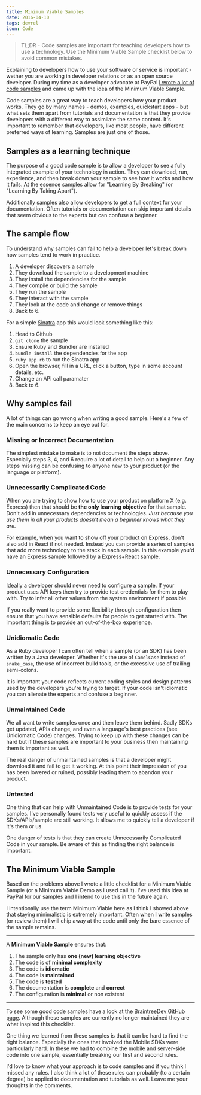 ```yaml
---
title: Minimum Viable Samples
date: 2016-04-10
tags: devrel
icon: Code
---
```


> TL;DR - Code samples are important for teaching developers how to use a technology. Use the Minimum Viable Sample checklist below to avoid common mistakes.

Explaining to developers how to use your software or service is important - wether you are working in developer relations or as an open source developer. During my time as a developer advocate at PayPal [I wrote a lot of code samples](https://github.com/braintreedev?utf8=%E2%9C%93&query=sample) and came up with the idea of the Minimum Viable Sample.

Code samples are a great way to teach developers how your product works. They go by many names - demos, examples, quickstart apps - but what sets them apart from tutorials and documentation is that they provide developers with a different way to assimilate the same content. It's important to remember that developers, like most people, have different preferred ways of learning. Samples are just one of those.

## Samples as a learning technique

The purpose of a good code sample is to allow a developer to see a fully integrated example of your technology in action. They can download, run, experience, and then break down your sample to see how it works and how it fails. At the essence samples allow for "Learning By Breaking" (or "Learning By Taking Apart").

Additionally samples also allow developers to get a full context for  your documentation. Often tutorials or documentation can skip important details that seem obvious to the experts but can confuse a beginner.



## The sample flow

To understand why samples can fail to help a developer let's break down how samples tend to work in practice.

1. A developer discovers a sample
2. They download the sample to a development machine
3. They install the dependencies for the sample
4. They compile or build the sample
5. They run the sample
6. They interact with the sample
7. They look at the code and change or remove things
8. Back to 6.

For a simple [Sinatra](http://www.sinatrarb.com/) app this would look something like this:

1. Head to Github
2. `git clone` the sample
3. Ensure Ruby and Bundler are installed
4. `bundle install` the dependencies for the app
5. `ruby app.rb` to run the Sinatra app
6. Open the browser, fill in a URL, click a button, type in some account details, etc.
7. Change an API call paramater
8. Back to 6.

## Why samples fail

A lot of things can go wrong when writing a good sample. Here's a few of the main concerns to keep an eye out for.

### Missing or Incorrect Documentation

The simplest mistake to make is to not document the steps above. Especially steps 3, 4, and 6 require a lot of detail to help out a beginner. Any steps missing can be confusing to anyone new to your product (or the language or platform).

### Unnecessarily Complicated Code

When you are trying to show how to use your product on platform X (e.g. Express) then that should be __the only learning objective__ for that sample. Don't add in unnecessary dependencies or technologies. _Just because you use them in all your products doesn't mean a beginner knows what they are._

For example, when you want to show off your product on Express, don't also add in React if not needed. Instead you can provide a series of samples that add more technology to the stack in each sample. In this example you'd have an Express sample followed by a Express+React sample.

### Unnecessary Configuration

Ideally a developer should never need to configure a sample. If your product uses API keys then try to provide test credentials for them to play with. Try to infer all other values from the system environment if possible.

If you really want to provide some flexibility through configuration then ensure that you have sensible defaults for people to get started with. The important thing is to provide an out-of-the-box experience.

### Unidiomatic Code

As a Ruby developer I can often tell when a sample (or an SDK) has been written by a Java developer. Whether it's the use of `CamelCase` instead of `snake_case`, the use of incorrect build tools, or the excessive use of trailing semi-colons.

It is important your code reflects current coding styles and design patterns used by the developers you're trying to target. If your code isn't idiomatic you can alienate the experts and confuse a beginner.

### Unmaintained Code

We all want to write samples once and then leave them behind. Sadly SDKs get updated, APIs change, and even a language's best practices (see Unidiomatic Code) changes. Trying to keep up with these changes can be hard but if these samples are important to your business then maintaining them is important as well.

The real danger of unmaintained samples is that a developer might download it and fail to get it working. At this point their impression of you has been lowered or ruined, possibly leading them to abandon your product.

### Untested

One thing that can help with Unmaintained Code is to provide tests for your samples. I've personally found tests very useful to quickly assess if the SDKs/APIs/sample are still working. It allows me to quickly tell a developer if it's them or us.

One danger of tests is that they can create Unnecessarily Complicated Code in your sample. Be aware of this as finding the right balance is important.

## The Minimum Viable Sample

Based on the problems above I wrote a little checklist for a Minimum Viable Sample (or a Minimum Viable Demo as I used call it). I've used this idea at PayPal for our samples and I intend to use this in the future again.

I intentionally use the term Minimum Viable here as I think I showed above that staying minimalistic is extremely important. Often when I write samples (or review them) I will chip away at the code until only the bare essence of the sample remains.

---

A __Minimum Viable Sample__ ensures that:

1. The sample only has __one (new) learning objective__
1. The code is of __minimal complexity__
1. The code is __idiomatic__
1. The code is __maintained__
1. The code is __tested__
1. The documentation is __complete__ and __correct__
1. The configuration is __minimal__ or non existent


---

To see some good code samples have a look at the [BraintreeDev GitHub page](https://github.com/braintreedev?utf8=%E2%9C%93&query=sample). Although these samples are currently no longer maintained they are what inspired this checklist.

One thing we learned from these samples is that it can be hard to find the right balance. Especially the ones that involved the Mobile SDKs were particularly hard. In these we had to combine the mobile and server-side code into one sample, essentially breaking our first and second rules.

I'd love to know what your approach is to code samples and if you think I missed any rules. I also think a lot of these rules can probably (to a certain degree) be applied to documentation and tutorials as well. Leave me your thoughts in the comments.
